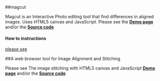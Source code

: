 ##magcut 

Magcut is an Interactive Photo editing tool that find differences in aligned images. Uses HTML5 canvas and JavaScript.
Please see the [**Demo page**](http://josundin.github.io/magcut/) and/or the [**Source code**](https://github.com/josundin/magcut)

<h4>How to instructions</h4>
	<a href="http://josundin.github.io/magcut/index.html#instructions">please see </a> 

##A web browser tool for Image Alignment and Stitching

Please see The image stitching with HTML5 canvas and JavaScript [**Demo page**](http://josundin.github.io/stitch/) and/or the [**Source code**](https://github.com/josundin/josundin.github.io/tree/master/stitch)
